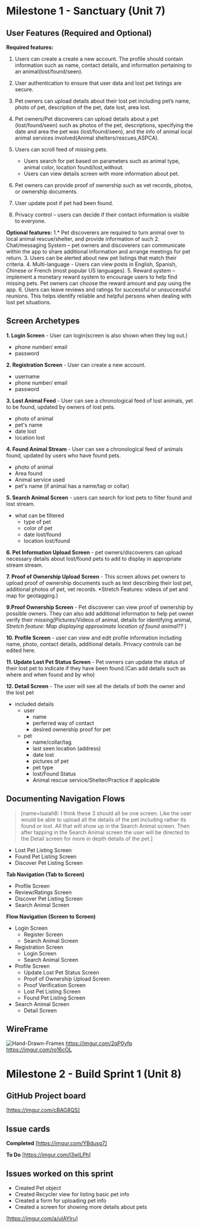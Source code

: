 # Milestone 1 - Sanctuary (Unit 7)
## User Features (Required and Optional)


**Required features:**
1. Users can create a create a new account. The profile should contain information such as name, contact details, and information pertaining to an animal(lost/found/seen).
2. User authentication to ensure that user data and lost pet listings are secure.
3.  Pet owners can upload details about their lost pet including pet’s name, photo of pet, description of the pet, date lost, area lost.
5. Pet owners/Pet discoverers can upload details about a pet  (lost/found/seen) such as photos of the pet, descriptions, specifying the date and area the pet was (lost/found/seen), and the info of animal local animal services involved(Animal shelters/rescues,ASPCA).
    
7. Users can scroll feed of missing pets.
    *  Users  search for pet based on parameters such as animal type, animal color, location found/lost,without.
    *  Users can view details screen with more information about pet. 
8. Pet owners can provide proof of ownership such as vet records, photos, or ownership documents.
10. User update post if pet had been found.
12. Privacy control – users can decide if their contact information is visible to everyone.

**Optional features:**
1.* Pet discoverers are required to turn animal over to local animal rescue/shelter, and provide information of such
2.  Chat/messaging System – pet owners and discoverers can communicate within the app to share additional information and arrange meetings for pet return.
3. Users can be alerted about new pet listings that match their criteria.
4. Multi-language - Users can view posts in English, Spanish, Chinese or French (most popular US languages).
5. Reward system – implement a monetary reward system to encourage users to help find missing pets. Pet owners can choose the reward amount and pay using the app.
6. Users can leave reviews and ratings for successful or unsuccessful reunions. This helps identify reliable and helpful persons when dealing with lost pet situations.


## Screen Archetypes
**1. Login Screen** - User can login(screen is also shown when they log out.)  
* phone number/ email
* password

**2. Registration Screen** - User can create a new account.
* username 
* phone number/ email 
* password

**3. Lost Animal Feed** -  User can see a chronological feed of lost animals, yet to be found, updated by owners of lost pets.
* photo of animal 
* pet's name 
* date lost
* location lost


**4. Found Animal Stream** - User can see a  chronological feed of animals found, updated by users who have found pets.
* photo of animal 
* Area found
* Animal service used
* pet's name (if animal has a name/tag or collar)

**5. Search Animal Screen** - users can search for lost pets to filter found and lost stream.
* what can be filtered
    * type of pet
    * color of pet
    * date lost/found
    * location lost/found

**6. Pet Information Upload Screen** - pet owners/discoverers can upload necessary details about lost/found pets to add to display in appropriate stream stream.


**7. Proof of Ownership Upload Screen** - This screen allows pet owners to upload proof of ownership documents such as text describing their lost pet, additional photos of pet, vet records. *Stretch Features: videos of pet and map for geotagging.)

**9.Proof Ownership Screen** - Pet discoverer can view proof of ownership by possible owners. They can also add additional information to help pet owner verify their missing(Pictures/Videos of animal, details for identifying animal, *Stretch feature: Map displaying approximate location of found animal??* )
  
**10. Profile Screen** - user can view and edit profile information including name, photo, contact details, additional details. Privacy controls can be edited here.

**11. Update Lost Pet Status Screen** - Pet owners can update the status of their lost pet to indicate if they have been found.(Can add details such as where and when found and by who)


**12. Detail Screen** - The user will see all the details of both the owner and the lost pet
* included details
    * user
        * name 
        * perferred way of contact
        * desired ownership proof for pet
    * pet
        * name/collar/tag
        * last seen location (address)
        * date lost
        * pictures of pet
        * pet type 
        * lost/Found Status
        * Animal rescue service/Shelter/Practice if applicable

## Documenting Navigation Flows

> [name=IsaiahB: I think these 3 should all be one screen. Like the user would be able to upload all the details of the pet including rather its found or lost. All that will show up in the Search Animal screen. Then after tapping in the Search Animal screen the user will be directed to the Detail screen for more in depth details of the pet.]
* Lost Pet Listing Screen
* Found Pet Listing Screen
* Discover Pet Listing Screen


**Tab Navigation (Tab to Screen)**
* Profile Screen
* Review/Ratings Screen
* Discover Pet Listing Screen
* Search Animal Screen

**Flow Navigation (Screen to Screen)**
* Login Screen
    * Register Screen
    * Search Animal Screen
* Registration Screen
    * Login Screen
    * Search Animal Screen
* Profile Screen
    * Update Lost Pet Status Screen
    * Proof of Ownership Upload Screen
    * Proof Verification Screen
    * Lost Pet Listing Screen
    * Found Pet Listing Screen
* Search Animal Screen
    * Detail Screen
## WireFrame

![Hand-Drawn-Frames](https://i.imgur.com/E3Xdg5E.jpeg)
https://imgur.com/2qP0yfp
https://imgur.com/ro16cOL

# Milestone 2 - Build Sprint 1 (Unit 8)
## GitHub Project board
[https://imgur.com/cBAG8QS]

## Issue cards
**Completed**
[https://imgur.com/YBdusg7]

**To Do**
[https://imgur.com/l3wlLPh]

## Issues worked on this sprint
* Created Pet object
* Created Recycler view for listing basic pet info
* Created a form for uploading pet info
* Created a screen for showing more details about pets
  
[https://imgur.com/a/uIAYlru]
